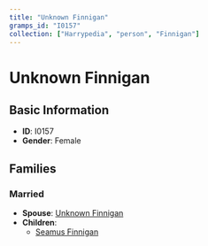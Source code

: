 ```yaml
---
title: "Unknown Finnigan"
gramps_id: "I0157"
collection: ["Harrypedia", "person", "Finnigan"]
---
```


# Unknown Finnigan

## Basic Information

- **ID**: I0157
- **Gender**: Female

## Families

### Married

- **Spouse**: [Unknown Finnigan](//Finnigan/I0235/)
- **Children**:
  - [Seamus Finnigan](//Finnigan/Seamus/)

